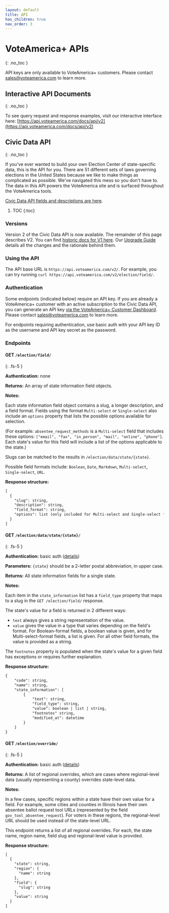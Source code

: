 ```yaml
---
layout: default
title: API
has_children: true
nav_order: 3
---
```


# VoteAmerica+ APIs
{: .no_toc }

API keys are only available to VoteAmerica+ customers. 
Please contact [sales@voteamerica.com](mailto:sales@voteamerica.com) to learn more.

## Interactive API Documents
{: .no_toc }

To see query request and response examples, visit our interactive interface here: 
[https://api.voteamerica.com/docs/api/v2](https://api.voteamerica.com/docs/api/v2)

## Civic Data API
{: .no_toc }

If you've ever wanted to build your own Election Center of state-specific data, this is the API for you. 
There are 51 different sets of laws governing elections in the United States 
because we like to make things as complicated as possible.  We've navigated this mess so you don't have to.  
The data in this API powers the VoteAmerica site and is surfaced throughout the VoteAmerica tools.

[Civic Data API fields and descriptions are here](https://www.voteamerica.com/civic-data-api/).

1. TOC
{:toc}


### Versions

Version 2 of the Civic Data API is now available. The remainder of this page describes V2. 
You can find [historic docs for V1 here](/api/v1). 
Our [Upgrade Guide](/api/upgrade_guide) details all the changes and the rationale behind them.

### Using the API

The API base URL is `https://api.voteamerica.com/v2/`. 
For example, you can try running `curl https://api.voteamerica.com/v2/election/field/`.

### Authentication

Some endpoints (indicated below) require an API key. If you are already a VoteAmerica+ customer with an active
subscription to the Civic Data API, you can generate an API key 
[via the VoteAmerica+ Customer Dashboard](https://secure.voteamerica.com/civic-data-api/). 
Please contact [sales@voteamerica.com](mailto:sales@voteamerica.com) to learn more.

For endpoints requiring authentication, use basic auth with your API key ID as the username 
and API key secret as the password.

### Endpoints

#### GET `/election/field/`
{: .fs-5 }

**Authentication:** none

**Returns:** An array of state information field objects. 

**Notes:** 

Each state information field object contains a slug, a longer description, and a field format.
Fields using the format `Multi-select` or `Single-select` also include an `options` property that lists the
possible options available for selection. 

(For example: `absentee_request_methods` is a `Multi-select` field that includes
these options: `["email", "fax", "in_person", "mail", "online", "phone"]`. Each state's value for this field will
include a list of the options applicable to the state.)

Slugs can be matched to the results in `/election/data/state/{state}`.

Possible field formats include: `Boolean`, `Date`, `Markdown`, `Multi-select`, `Single-select`, `URL`.

**Response structure:**

```markdown
[
  {
    "slug": string,
    "description": string,
    "field_format": string,
    "options": list (only included for Multi-select and Single-select field formats)
  }
]
```

#### GET `/election/data/state/{state}/`
{: .fs-5 }

**Authentication:** basic auth ([details](#authentication))

**Parameters:** `{state}` should be a 2-letter postal abbreviation, in upper case.

**Returns:** All state information fields for a single state.

**Notes:** 

Each item in the `state_information` list has a `field_type` property that maps to 
a slug in the `GET /election/field/` response.

The state's value for a field is returned in 2 different ways:
* `text` always gives a string representation of the value.
* `value` gives the value in a type that varies depending on the field's format. For Boolean-format fields, a 
boolean value is given, and for Multi-select-format fields, a list is given. For all other field formats, the value
is provided as a string.

The `footnotes` property is populated when the state's value for a given field has exceptions or 
requires further explanation.

**Response structure:**

```markdown
{
    "code": string,
    "name": string,
    "state_information": [
        {
            "text": string,
            "field_type": string,
            "value": boolean | list | string,
            "footnotes" string,
            "modified_at": datetime
        }
    ]
}
```

#### GET `/election/override/`
{: .fs-5 }

**Authentication:** basic auth ([details](#authentication))

**Returns:** A list of regional overrides, which are cases where regional-level data (usually representing a county) 
overrides state-level data. 

**Notes:** 

In a few cases, specific regions within a state have their own value for a field. 
For example, some cities and counties in Illinois have their own absentee ballot request tool URLs
(represented by the field `gov_tool_absentee_request`). For voters in these regions, the regional-level URL should
be used instead of the state-level URL. 

This endpoint returns a list of all regional overrides. For each, the state name, region name, field slug
and regional-level value is provided.

**Response structure:**

```markdown
[
  {
    "state": string,
    "region": {
      "name": string
    },
    "field": {
      "slug": string
    },
    "value": string
  }
]
```
